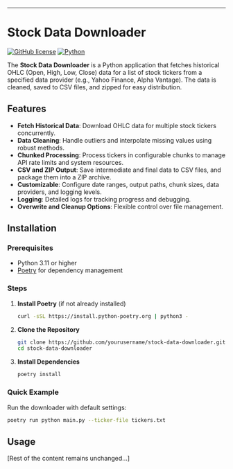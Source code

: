 ---
# Stock Data Downloader

[![GitHub license](https://img.shields.io/badge/License-MIT-yellow.svg)](https://opensource.org/licenses/MIT)
[![Python](https://img.shields.io/badge/Python-3.11+-blue.svg)](https://www.python.org/downloads/)

The **Stock Data Downloader** is a Python application that fetches historical OHLC (Open, High, Low, Close) data for a list of stock tickers from a specified data provider (e.g., Yahoo Finance, Alpha Vantage). The data is cleaned, saved to CSV files, and zipped for easy distribution.

## Features

- **Fetch Historical Data**: Download OHLC data for multiple stock tickers concurrently.
- **Data Cleaning**: Handle outliers and interpolate missing values using robust methods.
- **Chunked Processing**: Process tickers in configurable chunks to manage API rate limits and system resources.
- **CSV and ZIP Output**: Save intermediate and final data to CSV files, and package them into a ZIP archive.
- **Customizable**: Configure date ranges, output paths, chunk sizes, data providers, and logging levels.
- **Logging**: Detailed logs for tracking progress and debugging.
- **Overwrite and Cleanup Options**: Flexible control over file management.

## Installation

### Prerequisites

- Python 3.11 or higher
- [Poetry](https://python-poetry.org/) for dependency management

### Steps

1. **Install Poetry** (if not already installed)
   ```bash
   curl -sSL https://install.python-poetry.org | python3 -
   ```

2. **Clone the Repository**
   ```bash
   git clone https://github.com/yourusername/stock-data-downloader.git
   cd stock-data-downloader
   ```

3. **Install Dependencies**
   ```bash
   poetry install
   ```

### Quick Example

Run the downloader with default settings:
```bash
poetry run python main.py --ticker-file tickers.txt
```

## Usage
[Rest of the content remains unchanged...]